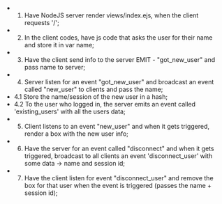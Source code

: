 * 1. Have NodeJS server render views/index.ejs, when the client requests '/';
* 2. In the client codes, have js code that asks the user for their name and store it in var name;
* 3. Have the client send info to the server EMIT - "got_new_user" and pass name to server;
* 4. Server listen for an event "got_new_user" and broadcast an event called "new_user" to clients and pass the name;
* 4.1 Store the name/session of the new user in a hash;
* 4.2 To the user who logged in, the server emits an event called 'existing_users' with all the users data;
* 5. Client listens to an event "new_user" and when it gets triggered, render a box with the new user info;
* 6. Have the server for an event called "disconnect" and when it gets triggered, broadcast to all clients an event 'disconnect_user' with some data ->       name and session id;
* 7. Have the client listen for event "disconnect_user" and remove the box for that user when the event is triggered (passes the name + session id);
